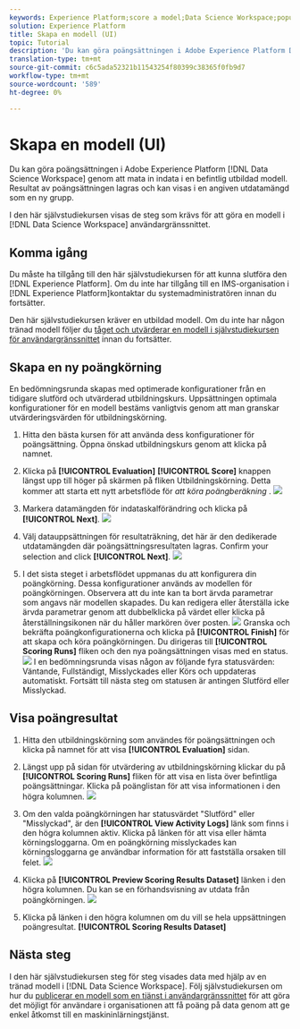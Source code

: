 ```yaml
---
keywords: Experience Platform;score a model;Data Science Workspace;popular topics;ui;scoring run;scoring results
solution: Experience Platform
title: Skapa en modell (UI)
topic: Tutorial
description: 'Du kan göra poängsättningen i Adobe Experience Platform Data Science Workspace genom att mata in indata i en befintlig utbildad modell. Resultat av poängsättningen lagras och kan visas i en angiven utdatamängd som en ny grupp. '
translation-type: tm+mt
source-git-commit: c6c5ada52321b11543254f80399c38365f0fb9d7
workflow-type: tm+mt
source-wordcount: '589'
ht-degree: 0%

---
```



# Skapa en modell (UI)

Du kan göra poängsättningen i Adobe Experience Platform [!DNL Data Science Workspace] genom att mata in indata i en befintlig utbildad modell. Resultat av poängsättningen lagras och kan visas i en angiven utdatamängd som en ny grupp.

I den här självstudiekursen visas de steg som krävs för att göra en modell i [!DNL Data Science Workspace] användargränssnittet.

## Komma igång

Du måste ha tillgång till den här självstudiekursen för att kunna slutföra den [!DNL Experience Platform]. Om du inte har tillgång till en IMS-organisation i [!DNL Experience Platform]kontaktar du systemadministratören innan du fortsätter.

Den här självstudiekursen kräver en utbildad modell. Om du inte har någon tränad modell följer du [tåget och utvärderar en modell i självstudiekursen för användargränssnittet](./train-evaluate-model-ui.md) innan du fortsätter.

## Skapa en ny poängkörning

En bedömningsrunda skapas med optimerade konfigurationer från en tidigare slutförd och utvärderad utbildningskurs. Uppsättningen optimala konfigurationer för en modell bestäms vanligtvis genom att man granskar utvärderingsvärden för utbildningskörning.

1. Hitta den bästa kursen för att använda dess konfigurationer för poängsättning. Öppna önskad utbildningskurs genom att klicka på namnet.

2. Klicka på **[!UICONTROL Evaluation]** **[!UICONTROL Score]** knappen längst upp till höger på skärmen på fliken Utbildningskörning. Detta kommer att starta ett nytt arbetsflöde för *att köra poängberäkning* .
   ![](../images/models-recipes/score/training_run_overview.png)

3. Markera datamängden för indataskalförändring och klicka på **[!UICONTROL Next]**.
   ![](../images/models-recipes/score/scoring_input.png)

4. Välj datauppsättningen för resultaträkning, det här är den dedikerade utdatamängden där poängsättningsresultaten lagras. Confirm your selection and click **[!UICONTROL Next]**.
   ![](../images/models-recipes/score/scoring_results.png)

5. I det sista steget i arbetsflödet uppmanas du att konfigurera din poängkörning. Dessa konfigurationer används av modellen för poängkörningen.
Observera att du inte kan ta bort ärvda parametrar som angavs när modellen skapades. Du kan redigera eller återställa icke ärvda parametrar genom att dubbelklicka på värdet eller klicka på återställningsikonen när du håller markören över posten.
   ![](../images/models-recipes/score/configuration.png)
Granska och bekräfta poängkonfigurationerna och klicka på **[!UICONTROL Finish]** för att skapa och köra poängkörningen. Du dirigeras till **[!UICONTROL Scoring Runs]** fliken och den nya poängsättningen visas med en status.
   ![](../images/models-recipes/score/scoring_runs_tab.png)
I en bedömningsrunda visas någon av följande fyra statusvärden: Väntande, Fullständigt, Misslyckades eller Körs och uppdateras automatiskt. Fortsätt till nästa steg om statusen är antingen Slutförd eller Misslyckad.

## Visa poängresultat

1. Hitta den utbildningskörning som användes för poängsättningen och klicka på namnet för att visa **[!UICONTROL Evaluation]** sidan.

2. Längst upp på sidan för utvärdering av utbildningskörning klickar du på **[!UICONTROL Scoring Runs]** fliken för att visa en lista över befintliga poängsättningar. Klicka på poänglistan för att visa informationen i den högra kolumnen.
   ![](../images/models-recipes/score/view_details.png)

3. Om den valda poängkörningen har statusvärdet &quot;Slutförd&quot; eller &quot;Misslyckad&quot;, är den **[!UICONTROL View Activity Logs]** länk som finns i den högra kolumnen aktiv. Klicka på länken för att visa eller hämta körningsloggarna. Om en poängkörning misslyckades kan körningsloggarna ge användbar information för att fastställa orsaken till felet.
   ![](../images/models-recipes/score/activity_logs.png)

4. Klicka på **[!UICONTROL Preview Scoring Results Dataset]** länken i den högra kolumnen. Du kan se en förhandsvisning av utdata från poängkörningen.
   ![](../images/models-recipes/score/preview_results.png)

5. Klicka på länken i den högra kolumnen om du vill se hela uppsättningen poängresultat. **[!UICONTROL Scoring Results Dataset]**

## Nästa steg

I den här självstudiekursen steg för steg visades data med hjälp av en tränad modell i [!DNL Data Science Workspace]. Följ självstudiekursen om hur du [publicerar en modell som en tjänst i användargränssnittet](./publish-model-service-ui.md) för att göra det möjligt för användare i organisationen att få poäng på data genom att ge enkel åtkomst till en maskininlärningstjänst.
